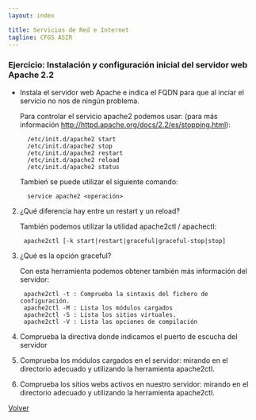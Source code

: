 ```yaml
---
layout: index

title: Servicios de Red e Internet
tagline: CFGS ASIR
---
```

### Ejercicio: Instalación y configuración inicial del servidor web Apache 2.2
* Instala el servidor web Apache e indica el FQDN para que al inciar el servicio no nos de ningún problema.

    Para controlar el servicio apache2 podemos usar: (para más información <http://httpd.apache.org/docs/2.2/es/stopping.html>):

        /etc/init.d/apache2 start
        /etc/init.d/apache2 stop
        /etc/init.d/apache2 restart
        /etc/init.d/apache2 reload
        /etc/init.d/apache2 status

    Tambień se puede utilizar el siguiente comando:

        service apache2 <operación>

2. ¿Qué diferencia hay entre un restart y un reload?

    También podemos utilizar la utilidad apache2ctl / apachectl:

        apache2ctl [-k start|restart|graceful|graceful-stop|stop]

3. ¿Qué es la opción graceful?

    Con esta herramienta podemos obtener también más información del servidor:

        apache2ctl -t : Comprueba la sintaxis del fichero de configuración.
        apache2ctl -M : Lista los módulos cargados
        apache2ctl -S : Lista los sitios virtuales.
        apache2ctl -V : Lista las opciones de compilación

4. Comprueba la directiva donde indicamos el puerto de escucha del servidor

5. Comprueba los módulos  cargados en el servidor: mirando en el directorio adecuado y utilizando la herramienta apache2ctl.

6. Comprueba los sitios webs activos en nuestro servidor: mirando en el directorio adecuado y utilizando la herramienta apache2ctl.

[Volver](index)
